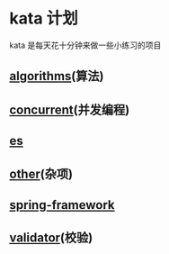 # kata 计划
kata 是每天花十分钟来做一些小练习的项目

## [algorithms](./algorithms/README.md)(算法)
## [concurrent](./concurrent/README.md)(并发编程)
## [es](./DesignPatterns/README.md)
## [other](./concurrent/README.md)(杂项)
## [spring-framework](./concurrent/README.md)
## [validator](./concurrent/README.md)(校验)